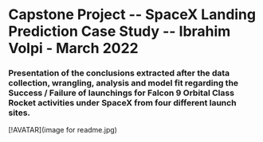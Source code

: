 # Capstone Project  -- SpaceX Landing Prediction Case Study  -- Ibrahim Volpi - March 2022


### Presentation of the conclusions extracted after the data collection, wrangling, analysis and model fit  regarding the Success / Failure of launchings for Falcon 9  Orbital Class Rocket activities under SpaceX from four different launch sites.

[!AVATAR](image for readme.jpg)
